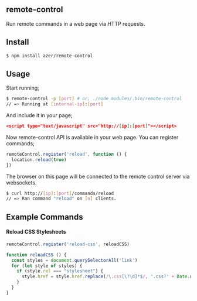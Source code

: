 ## remote-control

Run remote commands in a web page via HTTP requests.

## Install

```bash
$ npm install azer/remote-control
```

## Usage

Start running;

```bash
$ remote-control -p [port] # or; ./node_modules/.bin/remote-control
// => Running at [internal-ip]:[port]
```

And include it in your page;

```json
<script type="text/javascript" src="http://[ip]:[port]"></script>
```

Now remote-control API is available in your web page. You can register commands;

```js
remoteControl.register('reload', function () {
  location.reload(true)
})
```

The browser on this page will be connected to the remote control server via websockets.

```bash
$ curl http://[ip]:[port]/commands/reload
// => Ran command "reload" on [n] clients.
```

## Example Commands

#### Reload CSS Stylesheets

```js
remoteControl.register('reload-css', reloadCSS)

function reloadCSS () {
  const styles = document.querySelectorAll('link')
  for (let style of styles) {
    if (style.rel === "stylesheet") {
      style.href = style.href.replace(/\.css[\?\d]*$/, '.css?' + Date.now())
    }
  }
}
```
